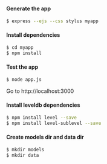 #### Generate the app

```bash
$ express --ejs --css stylus myapp
```


#### Install dependencies

```bash
$ cd myapp
$ npm install
```


#### Test the app

```bash
$ node app.js
```

Go to http://localhost:3000


#### Install leveldb dependencies

```bash
$ npm install level --save
$ npm install level-sublevel --save
```


#### Create models dir and data dir
```bash
$ mkdir models
$ mkdir data
```
